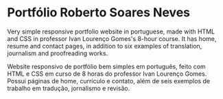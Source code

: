 # Portfólio Roberto Soares Neves

Very simple responsive portfolio website in portuguese, made with HTML and CSS in professor Ivan Lourenço Gomes's 8-hour course. It has home, resume and contact pages, in addition to six examples of translation, journalism and proofreading works.

Website responsivo de portfólio bem simples em português, feito com HTML e CSS em curso de 8 horas do professor Ivan Lourenço Gomes. Possui páginas de home, currículo e contato, além de seis exemplos de trabalho em tradução, jornalismo e revisão.